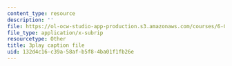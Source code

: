```yaml
---
content_type: resource
description: ''
file: https://ol-ocw-studio-app-production.s3.amazonaws.com/courses/6-003-signals-and-systems-fall-2011/132d4c16c39a58afb5f84ba01f1fb26e_fKaZeD70p8I.vtt
file_type: application/x-subrip
resourcetype: Other
title: 3play caption file
uid: 132d4c16-c39a-58af-b5f8-4ba01f1fb26e
---
```

